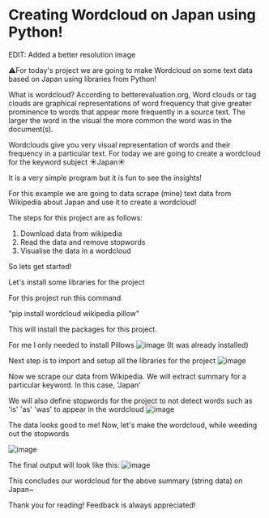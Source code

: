 # Creating Wordcloud on Japan using Python!

EDIT: Added a better resolution image

⚠️For today's project we are going to make Wordcloud on some text data based on Japan using libraries from Python!

What is wordcloud?
According to betterevaluation.org, Word clouds or tag clouds are graphical representations of word frequency that give greater prominence to words that appear more frequently in a source text. The larger the word in the visual the more common the word was in the document(s).

Wordclouds give you very visual representation of words and their frequency in a particular text.
For today we are going to create a wordcloud for the keyword subject ☀️Japan☀️

It is a very simple program but it is fun to see the insights!

For this example we are going to data scrape (mine) text data from Wikipedia about Japan and use it to create a wordcloud! 

The steps for this project are as follows:
1. Download data from wikipedia
2. Read the data and remove stopwords
3. Visualise the data in a wordcloud

So lets get started!

Let's install some libraries for the project

For this project run this command

"pip install wordcloud wikipedia pillow"

This will install the packages for this project.

For me I only needed to install Pillows
![image](https://user-images.githubusercontent.com/110551323/221180850-b20b0863-0f4c-43ab-9948-99edd8c058c4.png)
(It was already installed)

Next step is to import and setup all the libraries for the project
![image](https://user-images.githubusercontent.com/110551323/221181376-3804b2dd-e3a2-4f98-aedc-9801a7767e59.png)



Now we scrape our data from Wikipedia.
We will extract summary for a particular keyword. In this case, 'Japan'

We will also define stopwords for the project to not detect words such as 'is' 'as' 'was' to appear in the wordcloud
![image](https://user-images.githubusercontent.com/110551323/221181501-f672e1de-0f77-44ec-8a03-8183a32b3a8a.png)

The data looks good to me!
Now, let's make the wordcloud, while weeding out the stopwords

![image](https://user-images.githubusercontent.com/110551323/221182031-fccbc99f-a80e-4fc0-b5db-efe4ae36c42b.png)

The final output will look like this:
![image](https://user-images.githubusercontent.com/110551323/221182128-58dc40c7-b482-4abc-99d3-9e976293fddf.png)

This concludes our wordcloud for the above summary (string data) on Japan~

Thank you for reading!
Feedback is always appreciated!

